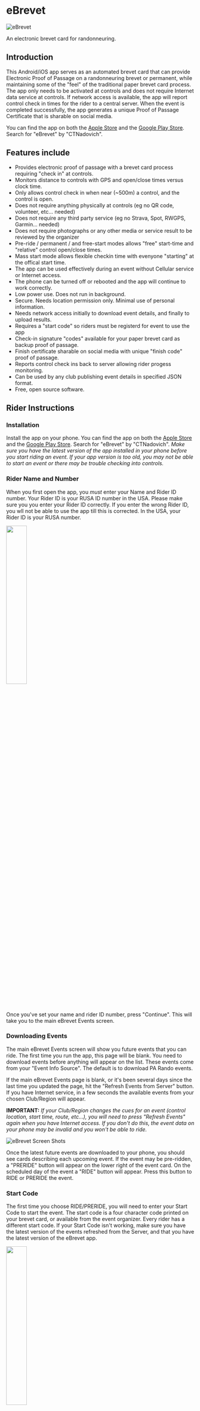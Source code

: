 # eBrevet

![eBrevet](assets/images/eBrevet-128.png) 

An electronic brevet card for randonneuring.

## Introduction

This Android/iOS app serves as an automated brevet card that can
provide Electronic Proof of Passage on a randonneuring brevet or permanent, while
maintaining some of the "feel" of the traditional paper brevet card
process.  The app only needs to be activated at controls and does
not require Internet data service at controls. If network
access is available, the app will report control check in times for
the rider to a central server. When the event is completed successfully,
the app generates a unique Proof of Passage Certificate that is sharable
on social media. 

You can find the app on both the [Apple Store](https://www.apple.com/app-store/) and the [Google Play Store](https://play.google.com). Search for "eBrevet" by "CTNadovich".

## Features include

- Provides electronic proof of passage with a brevet card process requiring "check in" at controls.
- Monitors distance to controls with GPS and open/close times versus clock time.  
- Only allows control check in when near (~500m) a control, and the control is open.
- Does not require anything physically at controls (eg no QR code, volunteer, etc... needed)
- Does not require any third party service (eg no Strava, Spot, RWGPS, Garmin... needed)
- Does not require photographs or any other media or service result to be reviewed by the organizer
- Pre-ride / permanent / and free-start modes allows "free" start-time and  "relative" control open/close times.
- Mass start mode allows flexible checkin time with evenyone "starting" at the offical start time.
- The app can be used effectively during an event without  Cellular service or Internet access.
- The phone can be turned off or rebooted and the app will continue to work correctly. 
- Low power use. Does not run in background. 
- Secure. Needs location permission only. Minimal use of personal information.
- Needs network access initially to download event details, and finally to upload results. 
- Requires a "start code" so riders must be registerd for event to use the app
- Check-in signature "codes" available for your paper brevet card as backup proof of passage.
- Finish certificate sharable on social media with unique "finish code" proof of passage.
- Reports control check ins back to server allowing rider progess monitoring.
- Can be used by any club publishing event details in specified JSON format. 
- Free, open source software.

## Rider Instructions

### Installation

Install the app on your phone. You can find the app on both the
[Apple Store](https://www.apple.com/app-store/) and the 
[Google Play Store](https://play.google.com). Search for "eBrevet" by "CTNadovich".  *Make sure you
have the latest version of the app installed in your phone before you
start riding an event.  If your app version is too old, you may not be able to start
an event or there may be trouble checking into controls.*

### Rider Name and Number

When you first open the app, you *must* enter your Name and Rider
ID number. Your Rider ID is your RUSA ID number 
in the USA. Please make sure you you enter your Rider ID correctly. If
you enter the wrong Rider ID, you wll not be able to use the app
till this is corrected. In the USA, your Rider ID is your RUSA number. 

<img src="https://parando.org/ebrevet/v26/required_settings.png" width=33%/>

Once you've set your name and rider ID number, press "Continue". This will take
you to the main eBrevet Events screen. 

### Downloading Events

The main eBrevet Events screen will show you future events that you
can ride. The first time you run the app, this page will be blank. You
need to download events before anything will appear on the list. These
events come from your "Event Info Source". The default is to 
download PA Rando events. 

If the main eBrevet Events page is blank, or it's been several days
since the last time you updated the page, hit the "Refresh Events
from Server" button. If you have Internet service, in a few seconds
the available events from your chosen Club/Region will appear. 

**IMPORTANT:** *If your Club/Region changes the cues for an event
(control location, start time, route, etc...), you will need to press
"Refresh Events" again when you have Internet access. If you don't do
this, the event data on your phone may be invalid and you won't be
able to ride.*

![eBrevet Screen Shots](https://parando.org/ebrevet/v28/update_events_process.png)

Once the latest future events are downloaded to your phone, you should
see cards describing each upcoming event. If the event may be
pre-ridden, a "PRERIDE" button will appear on the lower right of the
event card. On the scheduled day of the event a "RIDE" button will
appear. Press this button to RIDE or PRERIDE the event. 

### Start Code

The first time you choose RIDE/PRERIDE, you will need to enter your
Start Code to start the event. The start code is a four character code
printed on your brevet card, or available from the event
organizer. Every rider has a different start code.  If your Start Code
isn't working, make sure you have the latest version of the events
refreshed from the Server, and that you have the latest version of the
eBrevet app. 

<img src="https://parando.org/ebrevet/v28/start_code.png" width=33%/>


### Control Check In

Once you have started the event you need to check in to every control,
including (in some cases) the start control.  

To be able to check in to a control, you
need to be physically near the control and the time of day must be
within the open/close interval of that control. When you are eligible
to check in, a "Check In" button will appear. Click this and the Check
In dialog will open. To actually check in, press the "CHECK IN NOW"
button. You can enter an optional check-in comment that will be posted
to the event chat channel. 

![eBrevet Screen Shots](https://parando.org/ebrevet/v28/check_in_sequence.png)

When you press the "CHECK IN NOW" button, your check-in is recorded on
your phone and the app will attempt to report the check-in to your
Club/Region's server. After you dismiss the check-in dialogs and
return to the ride page, you will see either a orange three-dots icon,
or a green check next to the control. The green check means you've
checked in and your check-in time has been uploaded to the Club/Region
server. Ride on with confidence that your proof of passage by that
control is solid.

On the other hand, if you see an orange three-dots icon, that means
the app itself has recorded your check-in, but your check-in has not
yet been uploaded to the Club/Region. This will occur if your phone is
in Airplane Mode or if there is no data service on your phone. At some
point in the future when your phone has internet service again, press
the "Upload Results" button and you should see all your orange marks
turn into green checks. 

**IMPORTANT:** *Be sure all your controls show green checks at the end
of the event. When all your controls are green you have officially
completed the event and your results have been recorded at the
Club/Region. If you still have some orange three-dot marks next to
controls, you need to find working Internet service and upload your
results ASAP.*

<div style="text-align: center;">
<img src="https://parando.org/ebrevet/v19/ScreenShots/no_yes_upload.png" width=67%/>
</div>

### Abandoning a Ride

While you are riding an event, you can hit the exit arrow on the upper
left, returning to the main eBrevet Events page. To go back to riding
and checking into controls, hit the CONTINUE RIDE button on the event
card. *Should you want to abandon an event*, click the black X button
next to the Riding Now indicator. 

<img src="https://parando.org/ebrevet/v28/riding_now.png" width=33%/>

Yes, it's possible to "Un-abandon" (at least in the app -- not sure
about your legs). Assuming your time hasn't run out, just 
hit "RIDE" again and the app will resume your ride so you can 
attempt to finish. 

### Check-In and Finish Codes

A check-in confirmation dialog appers with an official check in
"signature" code. It's wise to write this code and the check-in time
on your paper brevet card as proof of passage, particularly if you see
orange dots indicating that your proof of passage hasn't been uploaded
and backed up at the Club/Region. Should something happen to your
phone, writing down the check in signature code is
proof you were at the control at the required time. 

If for some reason uploads fail and you don't have green checks on all
your controls when you've finished an event, now it's *really* a good
idea to write those check-in codes onto your paper brevet card. There
will also be an event Finish Code that certifies you checked into all
the controls at the proper times and in the right order! 

### Auto Check-In for Mass Start

With organized mass-start brevets, the app will automatically check
you into the first control and give you a start time of the "official"
brevet start time, independent of when you actually start. This
"auto-start-checkin" is a convenience 
for events where everyone starts together. 



For such events, you can enter your start code into eBrevet any time
within a grace period before the actual start. Then you wait till the organizer
says "GO!", and you start riding. You don't have to worry about
opening eBrevet after the "GO!" to check into the start for these mass
start events. It's already done. Of course, for all subsequent
controls you will need to check in using eBrevet in the usual way.

### Auto Check-In for Perms, Pre-Rides, and Free Starts

With non-mass-start events, after you enter the start code and are near the 
start control at the correct time, 
the app will ask if you optionally want to check into the start control. If you
say YES, it will check you in immediately. 

<img src="https://parando.org/ebrevet/v28/auto_checkin.png" width=33%/>

On the other hand, if you say NO to the auto check-in prompt (or maybe you
are too far away from the start, or at the wrong time), then you have not checked into the 
start control; you have not really started the event. You still need 
to go near to the start control at the correct time 
hit the check-in button when you actually want to start. 


### Event Info Source

If you
want to ride non-PA events, you will need to select the "Event Info Source", which is
where the app goes to fetch information about the events you can ride. 

The info source selection can be
changed in the Settings menu reached through the "hamburger" icon on
the upper left, or by clicking the search-settings icon to the right
of the "Update event data" button. You will want to set your Event
Info Source to be the RUSA Club/Region or ACP Club for the events you
want to ride. You will only see events from the Club/Region you
select. 

<img src="https://parando.org/ebrevet/v26/no_events_yet.png" width=50%/>


The app presents a list of regions in the US. The default is PA:
Eastern, but any US region can be selected. Please only select regions
that support eBrevet.  If a region does not support eBrevet, you will
not be able to use eBrevet for those events. Talk to your RBA and RUSA
about supporting eBrevet EPP for the events you want to ride. More
supported regions are being added all the time.  

There is also an option for selecting a Custom Event Data URL. This
allows you to enter a special URL given to you by your RBA or event
organizer, allowing you to use eBrevet even if your region is not on
the Brevet Region list built into eBrevet. 


### Side Drawer Menu

On the main eBrevet page you will see three horizontal lines in the
upper left corner (the so called hamburger icon). Clicking this will
open the side drawer menu. This menu allows you to access app settings
(eg Rider Name, Rider ID, Event Info Source), as well as Past Events, 
a log of app activity, 
and the About eBrevet dialog. 

<img src="https://parando.org/ebrevet/v28/side_menu.png" width=33%/>


### Past Events

After your complete an event, the results will be visible on the "Past
Events" page accessible from the drawer menu. Past events are stored
on your phone. Should the app be uninstalled, Past Events will be
erased.

![eBrevet Screen Shots](https://parando.org/ebrevet/v19/ScreenShots/finish_sequence.png)

### Sharable Finish Certificate

A good way to finalize your proof of passage for a past event and make
sure your results are also stored in Le Grand Livre for posterity is
to share your certificate of completion. Each event you've finished
will show a CERTIFICATE button. If you press this button, a
certificate of completion will appear. On the lower right of the
certificate there is a "share" icon. Press this and your phone's
share media page will open. You can use this to save the certificate
to photos, google or dropbox, or to attach it to an email or social
media post. 

### Activity Log

The side drawer menu provides access to the Activity Log. 
The app compiles a text log of its recent activity that is 
displayed through this menu entry. Normally riders will have
no need to look at the app activity log, but in case there are problems with the app, 
the log might show error messages and other information that could 
help them debug problems. 


## Club/Region Webserver Support

In order to support the eBrevet app for your Club/Region/Organization,
you will need to configure a webserver to provide event details in
JSON format on a public URL, and to accept JSON formatted check-in
results on another URL. This can be as simple as a static JSON file,
or a dynamic database. The randonneuring.org webserver can provide
proxy eBrevet web support for any club, or it can forward to the club
webserver.

### Future Events JSON

By default, eBrevet will attempt to download future event JSON data from the URL

&nbsp;&nbsp;&nbsp;  `https://randonneuring.org/ebrevet/future_events/XXXXXX`

Where XXXXXX represents the ACP club code of the region's controlling
club. The randonneuring.org server can either handle that request
(assuming it has info on the club's events), or redirect that request
to the desired club webserver. Alternatively, clubs can have their
server URL compiled into eBrevet to avoid the redirect.

The future_events details provided in JSON format by the server must
contain several required fields. At the top level of the JSON map, three fields are required

- `minimum_app_version` The minimum version of the app that is required to be able to download this event data

- `event_list` JSON list containing data for each event.

- `event_errors` List of errors that occured when generating the event_list. Normally empty. 

For each event in the event list, there is a map describing the event with fields as follows

- `event_id` Globally unique event ID string (eg: ACPClubCode-EventNumber)
- `name` Name of event without distance (eg: 'EndlessMountains')
- `distance` Official distance in integer KM (eg: 200)
- `sanction` Sanctioning body (eg: RUSA, ACP, RM, ...)
- `start_city` City name (eg: Easton)
- `start_state` State code (eg: PA)
- `cue_version` Integer version number for cues (eg: 3). Used in generating start codes. 
- `club_acp_code` Numeric club code (eg: 938017)
- `checkin_post_url` The URL where checkins should be directed (eg: https://myclub.org/ebrevet/check-in/999997-403)
- `event_info_url` The URL where riders can get event information (eg: https://myclub.org/info/event/999997-403)
- `organizer_name` Name of the RBA or Event Organizer (eg: John Smith) 
- `organizer_phone` Emergency phone for RBA or Event organizer (eg: +1.8005551212)
- `start_time_window` JSON map of start time information (see below)
- `controls` List of controls (see below)
                
To see a live example future_events JSON object, visit the PA Rando (ACP
club 938017) implementation

&nbsp;&nbsp;&nbsp;  https://randonneuring.org/ebrevet/future_events/938017

The future_events JSON record can be produced in a variety of ways,
including manually, cutting and pasting it from the RWGPS route and
other data. Alternatively, the required information can be extracted
automatically from the RWGPS data by means of a computer program. If
your club uses RWGPS cue markup as described in the 
[Cue Wizard](https://parando.org/cue_wizard.html) system, or similar,
automatic control info extraction is facilitated. See the Cue Wizard
documentation source code for example methods that are free to copy
and use. 

### Start Time Window

eBrevet supports a variety of event start 'styles'.  

- MassStart: Everyone gets the same start time. Automatic check in
at the start control within the time window that begins 
with the grace period before the start, and ends to the close time
of the start control. Distance
to control doesn't matter (it is assumed that the organizer, not
the eBrevet app, polices
location/time of the mass start).

- FreeStart: Start time is individually determined by actual manual check-in at
the start control, which must be within a specified time window
and distance to control must be within proximity limit.

- PreRide: Start time is individually determined by actual manual check-in at
the start control, which must be within the 15 day pre-ride window
and before any MassStart/FreeStart window begins. The distance to the start control must
be within the proximity limit.

- Permanent: Start time is individually determined by actual manual check-in at
the start control, which can be any time. The distance to the start control must
be within the proximity limit.

The start format of a particular event is specified by the `start_time_window` tag. 
This value for this tag is a map with the following tags

- `on_time` The advertised start time for a mass start, or the 'nominal' start time
for a free start. Time zone is UTC and the format is ISO 8601. 
For permanents or pre-rides, this is ignored. 

- `early` Specifies the begining of the time window for a free start. 
Positive integer number of minutes before `on_time` when it is allowed to start the event. 

- `late` Specifies the end of the time window for a free start. 
Positive integer number of minutes after `on_time` when it is allowed to start the event. 

- `start_style` One of the following: `massStart`, `freeStart`, `permanent`, or `preRide`.

As an example, for an ordinary mass start event on July 8th 2023 at 6AM EDT, the start_time_window map would be 

```
{"on_time":"2023-07-08T10:00:00+00:00","start_style":"massStart"}
```

### Controls

The controls are specified under the `controls` tag as a JSON list. Each entry in the list describes
a control with a JSON map. The controls must be in consecutive order in the list, starting with the start control and 
ending with the finish control.  The map entry for each control contains the following required fields

- `dist_mi` Exact distance in miles from the start to this control. The value of `dist_mi` for the start control is assumed to be 0.0 miles. 
- `long` East longitude of the control in decimal degrees. Values for this in the USA will be negative. 
- `lat` North lattitude of the control in decimal degrees. Values for this in the USA will be positive. 
- `name` Descriptive text name of the control (eg "Turkey Hill Minit Mart")
- `open` Open time of control in time zone UTC in ISO 8661 format (eg: 2023-07-08T10:46:00+00:00)
- `close` Open time of control in time zone UTC in ISO 8661 format (eg: 2023-07-08T10:46:00+00:00)

Although an exact open and close time is specified for each control in the JSON map, the  open/close time of the start control is arbitrary and does not have to bear any relationship to the 
actual start time of the event given in the `start_time_window` map.  The open/close times of subsequent controls are all considered to be relative to the start control open/close times. Specifically, the open/close time of the start is subtracted from 
the open/close times of each subsequent control in the list to determine the relative open/close time difference between the controls. This calculated
difference is then added to the actual start time based on the start style, to yield the actual open/close time 
of each control for the actual event. For example, if the open time of the start control is given as 6AM in the JSON, and the open time of the next control is given as 7:30AM, 
this is a calculated one and a half hour difference. If a rider actually starts at 5AM with a freeStart style event, then their first control will open at 5AM plus 1 hour 30 minutes, or 6:30 AM. 

Two optional fields are supported in this data structure, and if available will be displayed as 
part of the detailed control description, but are otherwise not used. 

- `style` Style of control for traditional brevet purposes (eg: staffed, merchant, photo, etc... )
- `address` Street address of control (eg: 123 Main St, Anytown, NJ)


### App Version

A top level key in the future_events JSON record is 'minimum_app_version'. 
It's important that the record include this key with value set to the 
minimum version of the eBrevet app that can successfully parse all 
the fields in the record. Should the record be enhanced with fields
that are unsupported by older versions of the app, this 'minimum_app_version'
key allows the app to recognize the  incompatibility and refuse to download
events till it's updated. 

Similarly, the check_in record will have an 'app_version' key. The webserver
should use the value of this key to determine its 
compatibility with the app checking in. 

### Control Check In JSON

When riders check into a control, if internet is available the eBrevet
app will attempt to POST a JSON checkin record to a URL specified by
the `checkin_post_url` field in the future_events JSON data. The
checkin record will include all control checkins that have occured up
to the current time, every time. The server should record the first
checkin for each control and is free to ignore the rest. 

The checkin will also include an overall outcome determination that
will say "finish" when all the controls have been checked, otherwise
it will say "active" if the rider is still riding, or "dnf" or "dnq"
if the rider has failed to complete the brevet. 

An example of the checkin record is the following

```
{"event_id":"938017-405","rider_id":"987654","control_index":"0","comment":"Volunteer pre-ride. Automatic Check In","outcome":{"overall_outcome":"active","last_upload":null,"check_in_times":{"0":"2023-07-06T10:21:08.411891Z"}},"app_version":"1.2.2","proximity_radius":"500.0","proximity_override":"true","open_override":"NO","start_style":"preRide","rider_location":"39.9469517N, -75.1870467E","last_loc_update":"2023-07-06T10:20:56.454889Z","timestamp":"2023-07-06T10:21:08.413137Z","signature":"23B0B361"}
```

If the received checkin record is decoded successfully by the
Club/Region server, it can internally record and display checkin information as desired on 
the Club/Region website.

On a successful decode of the checkin record, the sever should reply
with a JSON acknowledgement that includes `"status";"OK"` and
minimally looks like this 

```
{"status":"OK","event_id":"938017-382","rider_id":"5456"}
```

An additional "notes" fields can be added to the acknowledgement that aid in debugging. These 'notes'
are not used by the app, but will appear in the app activity log. For example.

```
{"status":"OK","event_id":"938017-382","rider_id":"5456","notes":["Check In at control 0","PRERIDE MODE SET","Comment: Volunteer pre-ride. Automatic Check In","Outcome: active","Check Ins: 1"]}
```

Explanations of the checkin fields are as follows:

- `event_id` A unique string that identifies the event. It must be unique worldwide making it impossible for there to ever be two events with the same ID. This must consist of the ACP club code and the club-specific unique event ID separated by
a dash. 

- `rider_id` The rider's RUSA ID number

- `control_index` If the rider is currently checking in to a control, this field will appear giving the control number corresponding to the numbering used in the future_events control list for this control. If a rider is not at a control, this field will be absent. The index numbering system corresponds to however the controls were numbered in the future_events object. Typically the start control index is zero. 

- `comment` A text comment provided by the rider

- `outcome` A map that contains the `overall_outcome` and a list of `check_in_times`. The `overall_outcome` can be active, dnf, dnq, or finish. The check ins are a list  of pairs, giving the `control_index` and UTC time of the check_in.

- Several other fields are given that add auxiliary information to the checkin that can
be useful to record/display. These include indications whether the ride is a pre-ride, and whether any "overrides" were used to waive proximity or open/close requiredments. 

- `app_version` The version of the eBrevet app. 

- `timestamp` ISO 8601 current time in UTC

- `signature` the first 8 hex digits of the SHA256 hash of a plaintext string. The plaintext is 
the timestamp, the event ID, the rider ID, and a club/region secret separated by dashes. The Club/Region webserver should reject checkin records that do not bear a correct signature. This prevents "spoofing" results into the server as well as general exploitation of the URL. 

The brevet start code is similar to the signature. 
The start code is the first 4 
hex digits of the SHA256 hash
of plaintext comprising the cue version, the event ID, the rider RUSA ID, and the 
club/region secret separated by dashes. In the hex result, 
a "X" is substituted for the digit "0" and
a "Y" is substituted for the digit "1" to avoid confusion with "O" and "I". Start code
comparisons should be case insensitive. 

- `notes` An undefined string=value map that contains debugging information. Displayed in app log.

### Secrets

Club/region secrets are compiled into eBrevet. There is a general secret that will be used
in case a club hasn't selected their own unique secret. Refer to the file [region.dart](lib/region.dart) for details of how the secret is set for a region.

## Privacy Policy

See the [Privacy Policy document](PRIVACY)

## Randonneuring Resources:

- [Pennsylvania Randonneurs](https://parando.org)
- [Randonneurs USA](https://rusa.org)


## Developers

This application was developed in the Dart language using the Flutter framework. 

For help getting started with Flutter development, view the
[online documentation](https://docs.flutter.dev/), which offers tutorials,
samples, guidance on mobile development, and a full API reference.

Copyright (C) 2023 Chris Nadovich
This file is part of eBrevet <https://github.com/ctnadovich/ebrevet>.

eBrevet is free software: you can redistribute it and/or modify
it under the terms of the GNU General Public License as published by
the Free Software Foundation, either version 3 of the License, or
(at your option) any later version.

eBrevet is distributed in the hope that it will be useful,
but WITHOUT ANY WARRANTY; without even the implied warranty of
MERCHANTABILITY or FITNESS FOR A PARTICULAR PURPOSE.  See the
GNU General Public License for more details.

You should have received a copy of the GNU General Public License
along with eBrevet.  If not, see <http://www.gnu.org/licenses/>.

